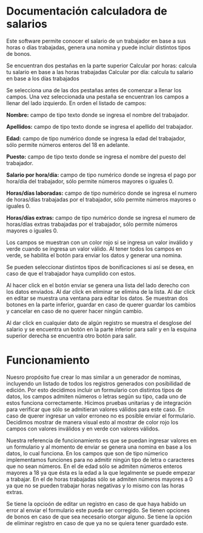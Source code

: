 # Documentación calculadora de salarios
Este software permite conocer el salario de un trabajador en base a sus horas o días trabajadas, genera una nomina y puede incluir distintos tipos de bonos. 

Se encuentran dos pestañas en la parte superior
Calcular por horas: calcula tu salario en base a las horas trabajadas
Calcular por día: calcula tu salario en base a los días trabajados

Se selecciona una de las dos pestañas antes de comenzar a llenar los campos. Una vez seleccionada una pestaña se encuentran los campos a llenar del lado izquierdo.  En orden el listado de campos:

**Nombre:** campo de tipo texto donde se ingresa el nombre del trabajador.

**Apellidos:** campo de tipo texto donde se ingresa el apellido del trabajador. 

**Edad:** campo de tipo numérico donde se ingresa la edad del trabajador, sólo permite números enteros del 18 en adelante.

**Puesto:** campo de tipo texto donde se ingresa el nombre del puesto del trabajador. 

**Salario por hora/día:** campo de tipo numérico donde se ingresa el pago por hora/día del trabajador, sólo permite números mayores o iguales 0.

**Horas/días laboradas:** campo de tipo numérico donde se ingresa el numero de horas/días trabajadas por el trabajador, sólo permite números mayores o iguales 0.

**Horas/días extras:** campo de tipo numérico donde se ingresa el numero de horas/días extras trabajadas por el trabajador, sólo permite números mayores o iguales 0.


Los campos se muestran con un color rojo si se ingresa un valor inválido y verde cuando se ingresa un valor válido. Al tener todos los campos en verde, se habilita el botón para enviar los datos y generar una nomina. 

Se pueden seleccionar distintos tipos de bonificaciones si así se desea, en caso de que el trabajador haya cumplido con estos. 

Al hacer click en el botón enviar se genera una lista del lado derecho con los datos enviados. Al dar click en eliminar se elimina de la lista. Al dar click en editar se muestra una ventana para editar los datos. Se muestran dos botones en la parte inferior, guardar en caso de querer guardar los cambios y cancelar en caso de no querer hacer ningún cambio.

Al dar click en cualquier dato de algún registro se muestra el desglose del salario y se encuentra un botón en la parte inferior para salir y en la esquina superior derecha se encuentra otro botón para salir.

# Funcionamiento
Nuesro propósito fue crear lo mas similar a un generador de nominas, incluyendo un listado de todos los registros generados con posibilidad de edición. Por esto decidimos incluir un formulario con distintos tipos de datos, los campos admiten números o letras según su tipo, cada uno de estos funciona correctamente. Hicimos pruebas unitarias y de integración para verificar que sólo se admitieran valores válidos para este caso. En caso de querer ingresar un valor erroneo no es posible enviar el formulario. Decidimos mostrar de manera visual esto al mostrar de color rojo los campos con valores inválidos y en verde con valores válidos. 

Nuestra referencia de funcionamiento es que se puedan ingresar valores en un formulario y al momento de enviar se genera una nomina en base a los datos, lo cual funciona. En los campos que son de tipo númerico implementamos funciones para no admitir ningún tipo de letra o caracteres que no sean números. En el de edad sólo se admiten números enteros mayores a 18 ya que ésta es la edad a la que legalmente se puede empezar a trabajar. En el de horas trabajadas sólo se admiten números mayores a 0 ya que no se pueden trabajar horas negativas y lo mismo con las horas extras. 

Se tiene la opcioón de editar un registro en caso de que haya habido un error al enviar el formulario este pueda ser corregido. Se tienen opciones de bonos en caso de que sea necesario otorgar alguno. Se tiene la opción de eliminar registro en caso de que ya no se quiera tener guardado este. 
